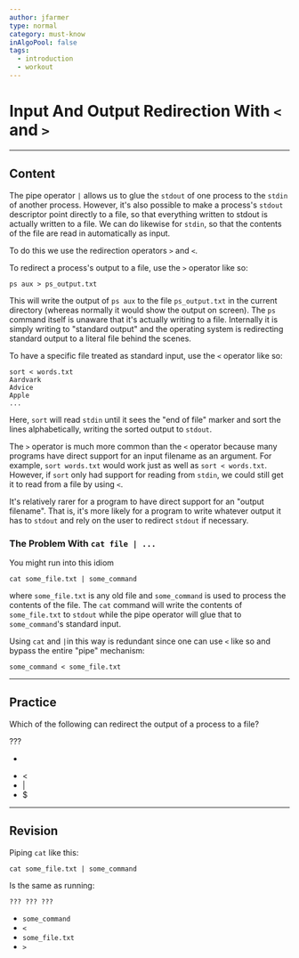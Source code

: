 ```yaml
---
author: jfarmer
type: normal
category: must-know
inAlgoPool: false
tags:
  - introduction
  - workout
---
```


# Input And Output Redirection With `<` and `>`


---

## Content

The pipe operator `|` allows us to glue the `stdout` of one process to the `stdin` of another process.  However, it's also possible to make a process's `stdout` descriptor point directly to a file, so that everything written to stdout is actually written to a file.  We can do likewise for `stdin`, so that the contents of the file are read in automatically as input.

To do this we use the redirection operators `>` and `<`.

To redirect a process's output to a file, use the `>` operator like so:

```plain-text
ps aux > ps_output.txt
```

This will write the output of `ps aux` to the file `ps_output.txt` in the current directory (whereas normally it would show the output on screen).  The `ps` command itself is unaware that it's actually writing to a file.  Internally it is simply writing to "standard output" and the operating system is redirecting standard output to a literal file behind the scenes.

To have a specific file treated as standard input, use the `<` operator like so:

```plain-text
sort < words.txt
Aardvark
Advice
Apple
...
```

Here, `sort` will read `stdin` until it sees the "end of file" marker and sort the lines alphabetically, writing the sorted output to `stdout`.

The `>` operator is much more common than the `<` operator because many programs have direct support for an input filename as an argument.  For example, `sort words.txt` would work just as well as `sort < words.txt`.  However, if `sort` only had support for reading from `stdin`, we could still get it to read from a file by using `<`.

It's relatively rarer for a program to have direct support for an "output filename".  That is, it's more likely for a program to write whatever output it has to `stdout` and rely on the user to redirect `stdout` if necessary.

### The Problem With `cat file | ...`

You might run into this idiom

```plain-text
cat some_file.txt | some_command
```

where `some_file.txt` is any old file and `some_command` is used to process the contents of the file.  The `cat` command will write the contents of `some_file.txt` to `stdout` while the pipe operator will glue that to `some_command`'s standard input.

Using `cat` and `|`in this way is redundant since one can use `<` like so and bypass the entire "pipe" mechanism:

```plain-text
some_command < some_file.txt
```


---

## Practice

Which of the following can redirect the output of a process to a file? 

???

- >
- <
- |
- $


---

## Revision

Piping `cat` like this:

```plain-text
cat some_file.txt | some_command
```

Is the same as running:

```plain-text
??? ??? ???
```

- `some_command`
- `<`
- `some_file.txt`
- `>`
